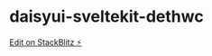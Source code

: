 # daisyui-sveltekit-dethwc

[Edit on StackBlitz ⚡️](https://stackblitz.com/edit/daisyui-sveltekit-dethwc)